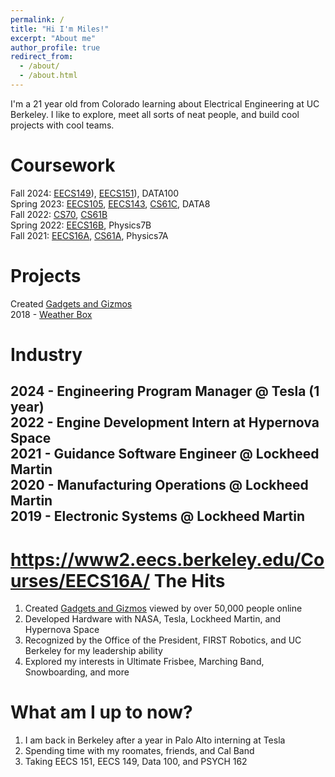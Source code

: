 ```yaml
---
permalink: /
title: "Hi I'm Miles!"
excerpt: "About me"
author_profile: true
redirect_from: 
  - /about/
  - /about.html
--- 
```


I'm a 21 year old from Colorado learning about Electrical Engineering at UC Berkeley. I like to explore, meet all sorts of neat people, and build cool projects with cool teams.


Coursework
======
Fall 2024: [EECS149](https://www2.eecs.berkeley.edu/Courses/EECS149/)), [EECS151](https://www2.eecs.berkeley.edu/Courses/EECS151/)), DATA100 <br />
Spring 2023: [EECS105](https://www2.eecs.berkeley.edu/Courses/EE105/), [EECS143](https://www2.eecs.berkeley.edu/Courses/EE143/), [CS61C](https://www2.eecs.berkeley.edu/Courses/CS61C/), DATA8 <br />
Fall 2022: [CS70](https://www2.eecs.berkeley.edu/Courses/CS70/), [CS61B](https://www2.eecs.berkeley.edu/Courses/CS61B/) <br />
Spring 2022: [EECS16B](https://www2.eecs.berkeley.edu/Courses/EECS16B/), Physics7B <br />
Fall 2021: [EECS16A](https://www2.eecs.berkeley.edu/Courses/EECS16A/), [CS61A](https://www2.eecs.berkeley.edu/Courses/CS61A/), Physics7A <br />

Projects
======
Created [Gadgets and Gizmos](https://www.hackster.io/milesnash_) <br />
2018 - [Weather Box](https://www.hackster.io/milesnash_/multi-functional-display-for-weather-time-and-date-0827ca) <br />

Industry
======
2024 - Engineering Program Manager @ Tesla (1 year) <br />
2022 - Engine Development Intern at Hypernova Space <br />
2021 - Guidance Software Engineer @ Lockheed Martin <br />
2020 - Manufacturing Operations @ Lockheed Martin <br />
2019 - Electronic Systems @ Lockheed Martin <br />
---



https://www2.eecs.berkeley.edu/Courses/EECS16A/ 
The Hits
======
1. Created [Gadgets and Gizmos](https://www.hackster.io/milesnash_) viewed by over 50,000 people online
1. Developed Hardware with NASA, Tesla, Lockheed Martin, and Hypernova Space
1. Recognized by the Office of the President, FIRST Robotics, and UC Berkeley for my leadership ability
1. Explored my interests in Ultimate Frisbee, Marching Band, Snowboarding, and more

What am I up to now?
======
1. I am back in Berkeley after a year in Palo Alto interning at Tesla
1. Spending time with my roomates, friends, and Cal Band
1. Taking EECS 151, EECS 149, Data 100, and PSYCH 162


